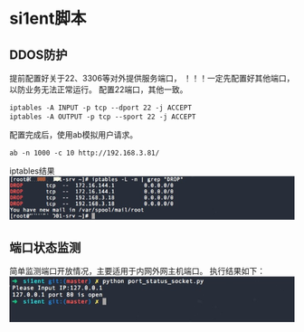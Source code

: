 # si1ent脚本
## DDOS防护

提前配置好关于22、3306等对外提供服务端口，
！！！一定先配置好其他端口，以防业务无法正常运行。
配置22端口，其他一致。
```
iptables -A INPUT -p tcp --dport 22 -j ACCEPT
iptables -A OUTPUT -p tcp --sport 22 -j ACCEPT
```
配置完成后，使用ab模拟用户请求。
```
ab -n 1000 -c 10 http://192.168.3.81/
```
iptables结果
![](images/iptables.jpg)

## 端口状态监测

简单监测端口开放情况，主要适用于内网外网主机端口。
执行结果如下：
![](images/port_status.jpg)
